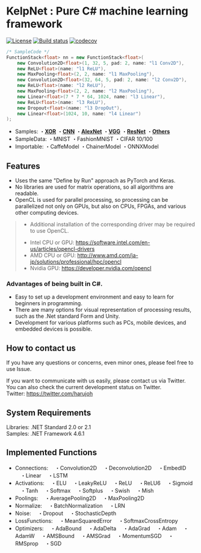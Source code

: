 # KelpNet : Pure C# machine learning framework
[![License](https://img.shields.io/badge/License-Apache%202.0-blue.svg)](https://opensource.org/licenses/Apache-2.0) [![Build status](https://ci.appveyor.com/api/projects/status/a51hnuaat3ldsdmo?svg=true)](https://ci.appveyor.com/project/harujoh/kelpnet) [![codecov](https://codecov.io/gh/harujoh/KelpNet/branch/master/graph/badge.svg)](https://codecov.io/gh/harujoh/KelpNet)

```csharp
/* SampleCode */
FunctionStack<float> nn = new FunctionStack<float>(
    new Convolution2D<float>(1, 32, 5, pad: 2, name: "l1 Conv2D"),
    new ReLU<float>(name: "l1 ReLU"),
    new MaxPooling<float>(2, 2, name: "l1 MaxPooling"),
    new Convolution2D<float>(32, 64, 5, pad: 2, name: "l2 Conv2D"),
    new ReLU<float>(name: "l2 ReLU"),
    new MaxPooling<float>(2, 2, name: "l2 MaxPooling"),
    new Linear<float>(7 * 7 * 64, 1024, name: "l3 Linear"),
    new ReLU<float>(name: "l3 ReLU"),
    new Dropout<float>(name: "l3 DropOut"),
    new Linear<float>(1024, 10, name: "l4 Linear")
);
```

- Samples:
・[**XOR**](https://github.com/harujoh/KelpNet/blob/master/KelpNet.Sample/Sample/Sample01.cs)
・[**CNN**](https://github.com/harujoh/KelpNet/blob/master/KelpNet.Sample/Sample/Sample06.cs)
・[**AlexNet**](https://github.com/harujoh/KelpNet/blob/master/KelpNet.Sample/Sample/Sample19.cs)
・[**VGG**](https://github.com/harujoh/KelpNet/blob/master/KelpNet.Sample/Sample/Sample15.cs)
・[**ResNet**](https://github.com/harujoh/KelpNet/blob/master/KelpNet.Sample/Sample/Sample17.cs)
・[**Others**](https://github.com/harujoh/KelpNet/tree/master/KelpNet.Sample)
- SampleData:
・MNIST
・FashionMNIST
・CIFAR 10/100
- Importable:
・CaffeModel
・ChainerModel
・ONNXModel


## Features
- Uses the same "Define by Run" approach as PyTorch and Keras.
- No libraries are used for matrix operations, so all algorithms are readable.
- OpenCL is used for parallel processing, so processing can be parallelized not only on GPUs, but also on CPUs, FPGAs, and various other computing devices.
> * Additional installation of the corresponding driver may be required to use OpenCL.
> - Intel CPU or GPU: https://software.intel.com/en-us/articles/opencl-drivers
> - AMD CPU or GPU: http://www.amd.com/ja-jp/solutions/professional/hpc/opencl
> - Nvidia GPU: https://developer.nvidia.com/opencl

### Advantages of being built in C#.
- Easy to set up a development environment and easy to learn for beginners in programming.
- There are many options for visual representation of processing results, such as the .Net standard Form and Unity.
- Development for various platforms such as PCs, mobile devices, and embedded devices is possible.

## How to contact us
If you have any questions or concerns, even minor ones, please feel free to use Issue. 

If you want to communicate with us easily, please contact us via Twitter.  
You can also check the current development status on Twitter.  
Twitter: https://twitter.com/harujoh

## System Requirements
Libraries: .NET Standard 2.0 or 2.1  
Samples: .NET Framework 4.6.1  

## Implemented Functions
- Connections:
　・Convolution2D
　・Deconvolution2D
　・EmbedID
　・Linear
　・LSTM
- Activations:
　・ELU
　・LeakyReLU
　・ReLU
　・ReLU6
　・Sigmoid
　・Tanh
　・Softmax
　・Softplus
　・Swish
　・Mish
- Poolings:
　・AveragePooling2D
　・MaxPooling2D
- Normalize:
　・BatchNormalization
　・LRN
- Noise:
　・Dropout
　・StochasticDepth
- LossFunctions:
　・MeanSquaredError
　・SoftmaxCrossEntropy
- Optimizers:
　・AdaBound
　・AdaDelta
　・AdaGrad
　・Adam
　・AdamW
　・AMSBound
　・AMSGrad 
　・MomentumSGD
　・RMSprop
　・SGD
